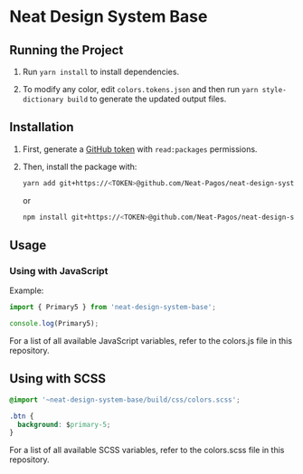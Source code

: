 # Neat Design System Base

## Running the Project

1. Run `yarn install` to install dependencies.

2. To modify any color, edit `colors.tokens.json` and then run `yarn style-dictionary build` to generate the updated output files.

## Installation

1. First, generate a [GitHub token](https://github.com/settings/tokens) with `read:packages` permissions.

2. Then, install the package with:

    ```bash
    yarn add git+https://<TOKEN>@github.com/Neat-Pagos/neat-design-system-base.git#vX.X.X
    ```

    or

    ```bash
    npm install git+https://<TOKEN>@github.com/Neat-Pagos/neat-design-system-base.git#vX.X.X
    ```

## Usage

### Using with JavaScript

Example:

```javascript
import { Primary5 } from 'neat-design-system-base';

console.log(Primary5);
```

For a list of all available JavaScript variables, refer to the colors.js file in this repository.


## Using with SCSS

```CSS
@import '~neat-design-system-base/build/css/colors.scss';

.btn {
  background: $primary-5;
}
```
For a list of all available SCSS variables, refer to the colors.scss file in this repository.



